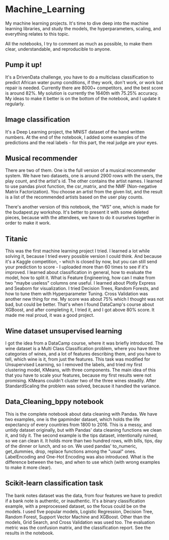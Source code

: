 # Machine_Learning
My machine learning projects. It's time to dive deep into the machine learning libraries,
and study the models, the hyperparameters, scaling, and everything relates to this topic.

All the notebooks, I try to comment as much as possible, to make them clear, understandable, and reproducible to anyone. 

## Pump it up!
It's a DrivenData challenge, you have to do a multiclass classification to predict African water pump conditions, if they work, 
don't work, or work but repair is needed. Currently there are 8000+ competitors, and the best score is around 82%. My solution is currently the 1640th with 75.25% accuracy. My ideas to make it better is on the bottom of the notebook, and I update it regularly.

## Image classification
It's a Deep Learning project, the MNIST dataset of the hand written numbers. At the end of the notebook, I added some examples
of the predictions and the real labels - for this part, the real judge are your eyes.

## Musical recommender 
There are two of them. One is the full version of a musical recommender system. We have two datasets, one is around 2900 rows with
the users, the play count, and the artist's id. The other contains the artist names. I learned to use pandas pivot function, the 
csr_matrix, and the NMF (Non-negative Matrix Factorization). You choose an artist from the given list, and the result is a list 
of the recommended artists based on the user play counts.

There's another version of this notebook, the "WS" one, which is made for the budapest.py workshop. It's better to present it with
some deleted pieces, because with the attendees, we have to do it ourselves together in order to make it work.

## Titanic
This was the first machine learning project I tried. I learned a lot while solving it, because I tried every possible version I could think. And because it's a Kaggle competition, - which is closed by now, but you can still send your prediction to score - I uploaded more than 60 times to see if it's improved. I learned about classification in general, how to evaluate the model, how to split it. What is Feature Engineering, how can I make from two "maybe useless" columns one useful. I learned about Plotly Express and Seaborn for visualization. I tried Decision Trees, Random Forests, and how to tune them with Hyperparameter Tuning. Cross Validation was another new thing for me. My score was about 75% which I thought was not bad, but could be better. That's when I found DataCamp's course about XGBoost, and after completing it, I tried it, and I got above 80% score. It made me real proud, it was a good project.

## Wine dataset unsupervised learning
I got the idea from a DataCamp course, where it was briefly introduced. The wine dataset is a Multi Class Classification problem, where you have three categories of wines, and a lot of features describing them, and you have to tell, which wine is it, from just the features. This task was modified for Unsupervised Learning, so I removed the labels, and tried my first clustering model, KMeans, with three components. The main idea of this that you have to scale your features, because my first results were not promising. KMeans couldn't cluster two of the three wines steadily. After StandardScaling the problem was solved, because it handled the variance.

## Data_Cleaning_bppy notebook 
This is the complete notebook about data cleaning with Pandas. We have two examples, one is the gapminder dataset, which holds the life expectancy of every countries from 1800 to 2016. This is a messy, and untidy dataset originally, but with Pandas' data cleaning functions we clean it, and tidy it. The second example is the tips dataset, intentionally ruined, so we can clean it. It holds more than two hundred rows, with bills, tips, day of the dinner or lunch, and so on. We used pandas' to_numeric, get_dummies, drop, replace functions among the "usual" ones. LabelEncoding and One-Hot Encoding was also introduced. What is the difference between the two, and when to use which (with wrong examples to make it more clear).

## Scikit-learn classification task
The bank notes dataset was the data, from four features we have to predict if a bank note is authentic, or inauthentic. It's a binary classification example, with a preprocessed dataset, so the focus could be on the models. I used five popular models, Logistic Regression, Decision Tree, Random Forest, Support Vector Machine and XGBoost. Other than the models, Grid Search, and Cross Validation was used too. The evaluation metric was the confusion matrix, and the classification report. See the results in the notebook.
